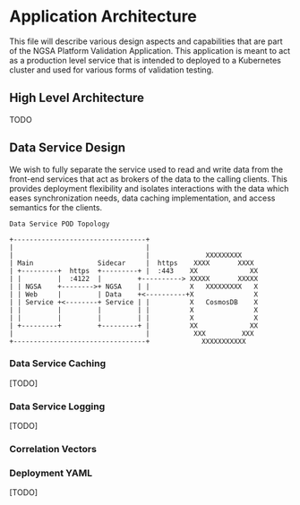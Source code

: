 # Application Architecture

This file will describe various design aspects and capabilities that are part of the NGSA Platform Validation Application.  This application is meant to act as a production level service that is intended to deployed to a Kubernetes cluster and used for various forms of validation testing.

## High Level Architecture

TODO

## Data Service Design

We wish to fully separate the service used to read and write data from the front-end services that act as brokers of the data to the calling clients.  This provides deployment flexibility and isolates interactions with the data which eases synchronization needs, data caching implementation, and access semantics for the clients.

```text
Data Service POD Topology

+---------------------------------+
|                                 |              
|                                 |              XXXXXXXXX
| Main                Sidecar     |  https    XXXX       XXXX
| +---------+  https  +---------+ |  :443    XX             XX
| |         |  :4122  |         +----------> XXXXX       XXXXX
| | NGSA    +-------->+ NGSA    | |          X   XXXXXXXXX   X
| | Web     |         | Data    +<----------+X               X
| | Service +<--------+ Service | |          X   CosmosDB    X
| |         |         |         | |          X               X
| |         |         |         | |          X               X
| +---------+         +---------+ |          XX             XX
|                                 |           XXX         XXX
+---------------------------------+             XXXXXXXXXXX
```

### Data Service Caching

[TODO]

### Data Service Logging

[TODO]

### Correlation Vectors

### Deployment YAML

[TODO]
